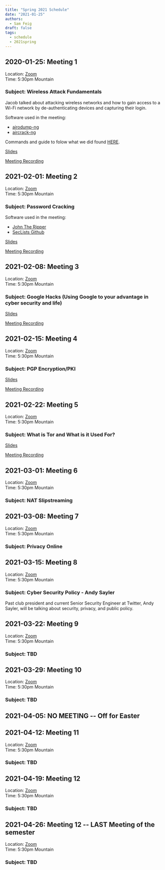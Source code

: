 ```yaml
---
title: "Spring 2021 Schedule"
date: "2021-01-25"
authors:
  - Sam Feig
draft: false
tags:
  - schedule
  - 2021spring
---
```


## 2020-01-25: Meeting 1
Location: [Zoom](https://cuboulder.zoom.us/j/94087253717)  
Time: 5:30pm Mountain

### Subject: Wireless Attack Fundamentals
Jacob talked about attacking wireless networks and how to gain access to a Wi-Fi network by de-authenticating devices and capturing their login.

Software used in the meeting: 
- [airodump-ng](https://www.aircrack-ng.org/doku.php?id=airodump-ng)
- [aircrack-ng](https://www.aircrack-ng.org/)

Commands and guide to folow what we did found [HERE](https://www.aircrack-ng.org/doku.php?id=cracking_wpa).

[Slides](https://docs.google.com/presentation/d/1aFbzgUjSY7yP9Cfp6cFHi-qPZpAVvcTO0zA8BzszIVE/edit?usp=sharing)

[Meeting Recording](https://drive.google.com/file/d/1XOLaErSNrpXpBSSCulbKYXleZeO_5SvB/view?usp=sharing)

## 2021-02-01: Meeting 2
Location: [Zoom](https://cuboulder.zoom.us/j/94087253717)  
Time: 5:30pm Mountain

### Subject: Password Cracking

Software used in the meeting: 
- [John The Ripper](https://github.com/openwall/john)
- [SecLists Github](https://github.com/danielmiessler/SecLists)

[Slides](https://docs.google.com/presentation/d/1Hh6rxnQMPxAkHEC0J-riABAFS5mr6Gfi2POyeGWft0k/edit?usp=sharing)

[Meeting Recording](https://drive.google.com/file/d/1-6-gn5lEUHYMGXQs8VQHqO8rWYVFVCUX/view?usp=sharing)

## 2021-02-08: Meeting 3
Location: [Zoom](https://cuboulder.zoom.us/j/94087253717)  
Time: 5:30pm Mountain

### Subject: Google Hacks (Using Google to your advantage in cyber security and life)

[Slides]()

[Meeting Recording](https://drive.google.com/file/d/1wAJWpql_EDBVkUp4ISm8_OgWZmnDt3GT/view?usp=sharing)

## 2021-02-15: Meeting 4
Location: [Zoom](https://cuboulder.zoom.us/j/94087253717)  
Time: 5:30pm Mountain

### Subject: PGP Encryption/PKI

[Slides](https://drive.google.com/file/d/1DjEN_kJxJBW6Cd53l4HMMz4inKCZDcaT/view?usp=sharing)

[Meeting Recording](https://drive.google.com/file/d/1zO8kC6ZcKPPlbkSiuPkKMn4WuzsZmyTu/view?usp=sharing)

## 2021-02-22: Meeting 5
Location: [Zoom](https://cuboulder.zoom.us/j/94087253717)  
Time: 5:30pm Mountain

### Subject: What is Tor and What is it Used For?

[Slides](https://docs.google.com/presentation/d/1BlEKXwhw9dH1YzT5Dq7_Djn4gpDjknbdHzTAg6o9K64/edit?usp=sharing)

[Meeting Recording](https://drive.google.com/file/d/1HQ3rZW8KbigaO7rX_ZYZSbgwV8jYZE30/view?usp=sharing)

## 2021-03-01: Meeting 6
Location: [Zoom](https://cuboulder.zoom.us/j/94087253717)  
Time: 5:30pm Mountain

### Subject: NAT Slipstreaming

<!-- Meeting Recording]() -->

## 2021-03-08: Meeting 7
Location: [Zoom](https://cuboulder.zoom.us/j/94087253717)  
Time: 5:30pm Mountain

### Subject: Privacy Online

<!-- Meeting Recording]() -->

## 2021-03-15: Meeting 8
Location: [Zoom](https://cuboulder.zoom.us/j/94087253717)  
Time: 5:30pm Mountain

### Subject: Cyber Security Policy - Andy Sayler

Past club president and current Senior Security Engineer at Twitter, Andy Sayler, will be talking about security, privacy, and public policy.

<!-- Meeting Recording]() -->

## 2021-03-22: Meeting 9
Location: [Zoom](https://cuboulder.zoom.us/j/94087253717)  
Time: 5:30pm Mountain

### Subject: TBD

<!-- Meeting Recording]() -->

## 2021-03-29: Meeting 10
Location: [Zoom](https://cuboulder.zoom.us/j/94087253717)  
Time: 5:30pm Mountain

### Subject: TBD

<!-- Meeting Recording]() -->

## 2021-04-05: NO MEETING -- Off for Easter

## 2021-04-12: Meeting 11
Location: [Zoom](https://cuboulder.zoom.us/j/94087253717)  
Time: 5:30pm Mountain

### Subject: TBD

<!-- Meeting Recording]() -->

## 2021-04-19: Meeting 12
Location: [Zoom](https://cuboulder.zoom.us/j/94087253717)  
Time: 5:30pm Mountain

### Subject: TBD

<!-- Meeting Recording]() -->

## 2021-04-26: Meeting 12 -- LAST Meeting of the semester
Location: [Zoom](https://cuboulder.zoom.us/j/94087253717)  
Time: 5:30pm Mountain

### Subject: TBD

<!-- Meeting Recording]() -->
